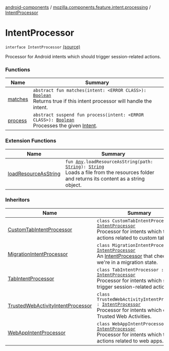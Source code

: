 [android-components](../../index.md) / [mozilla.components.feature.intent.processing](../index.md) / [IntentProcessor](./index.md)

# IntentProcessor

`interface IntentProcessor` [(source)](https://github.com/mozilla-mobile/android-components/blob/master/components/feature/intent/src/main/java/mozilla/components/feature/intent/processing/IntentProcessor.kt#L12)

Processor for Android intents which should trigger session-related actions.

### Functions

| Name | Summary |
|---|---|
| [matches](matches.md) | `abstract fun matches(intent: <ERROR CLASS>): `[`Boolean`](https://kotlinlang.org/api/latest/jvm/stdlib/kotlin/-boolean/index.html)<br>Returns true if this intent processor will handle the intent. |
| [process](process.md) | `abstract suspend fun process(intent: <ERROR CLASS>): `[`Boolean`](https://kotlinlang.org/api/latest/jvm/stdlib/kotlin/-boolean/index.html)<br>Processes the given [Intent](#). |

### Extension Functions

| Name | Summary |
|---|---|
| [loadResourceAsString](../../mozilla.components.support.test.file/kotlin.-any/load-resource-as-string.md) | `fun `[`Any`](https://kotlinlang.org/api/latest/jvm/stdlib/kotlin/-any/index.html)`.loadResourceAsString(path: `[`String`](https://kotlinlang.org/api/latest/jvm/stdlib/kotlin/-string/index.html)`): `[`String`](https://kotlinlang.org/api/latest/jvm/stdlib/kotlin/-string/index.html)<br>Loads a file from the resources folder and returns its content as a string object. |

### Inheritors

| Name | Summary |
|---|---|
| [CustomTabIntentProcessor](../../mozilla.components.feature.customtabs/-custom-tab-intent-processor/index.md) | `class CustomTabIntentProcessor : `[`IntentProcessor`](./index.md)<br>Processor for intents which trigger actions related to custom tabs. |
| [MigrationIntentProcessor](../../mozilla.components.support.migration/-migration-intent-processor/index.md) | `class MigrationIntentProcessor : `[`IntentProcessor`](./index.md)<br>An [IntentProcessor](./index.md) that checks if we're in a migration state. |
| [TabIntentProcessor](../-tab-intent-processor/index.md) | `class TabIntentProcessor : `[`IntentProcessor`](./index.md)<br>Processor for intents which should trigger session-related actions. |
| [TrustedWebActivityIntentProcessor](../../mozilla.components.feature.pwa.intent/-trusted-web-activity-intent-processor/index.md) | `class TrustedWebActivityIntentProcessor : `[`IntentProcessor`](./index.md)<br>Processor for intents which open Trusted Web Activities. |
| [WebAppIntentProcessor](../../mozilla.components.feature.pwa.intent/-web-app-intent-processor/index.md) | `class WebAppIntentProcessor : `[`IntentProcessor`](./index.md)<br>Processor for intents which trigger actions related to web apps. |
